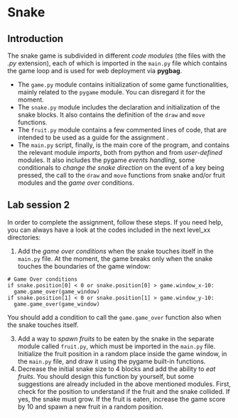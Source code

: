 # Snake
## Introduction

The snake game is subdivided in different _code modules_ (the files with the _.py_ extension), each of which is imported in the `main.py` file which contains the game loop and is used for web deployment via **pygbag**.
- The `game.py` module contains initialization of some game functionalities, mainly related to the `pygame` module. You can disregard it for the moment.
- The `snake.py` module includes the declaration and initialization of the snake blocks. It also contains the definition of the `draw` and `move` functions.
- The `fruit.py` module contains a few commented lines of code, that are intended to be used as a guide for the assignment .
- The `main.py` script, finally, is the main core of the program, and contains the relevant module _imports_, both from python and from _user-defined_ modules. It also includes the pygame _events handling_, some conditionals to _change the snake direction_ on the event of a key being pressed, the call to the `draw` and `move` functions from snake and/or fruit modules and the _game over_ conditions.

## Lab session 2

In order to complete the assignment, follow these steps. If you need help, you can always have a look at the codes included in the next level_xx directories:

1. Add the _game over conditions_ when the snake touches itself in the `main.py` file. At the moment, the game breaks only when the snake touches the boundaries of the game window:
  ```
  # Game Over conditions
  if snake.position[0] < 0 or snake.position[0] > game.window_x-10:
    game.game_over(game_window)
  if snake.position[1] < 0 or snake.position[1] > game.window_y-10:
    game.game_over(game_window)
  ```
You should add a condition to call the `game.game_over` function also when the snake touches itself.

3. Add a way to  _spawn fruits_ to be eaten by the snake in the separate module called `fruit.py`, which must be imported in the `main.py` file. Initialize the fruit position in a random place inside the game window, in the `main.py` file, and draw it using the pygame built-in functions.
4. Decrease the initial snake size to 4 blocks and add the ability to _eat fruits_. You should design this function by yourself, but some suggestions are already included in the above mentioned modules. First, check for the position to understand if the fruit and the snake collided. If yes, the snake must grow. If the fruit is eaten, increase the game score by 10 and spawn a new fruit in a random position.
